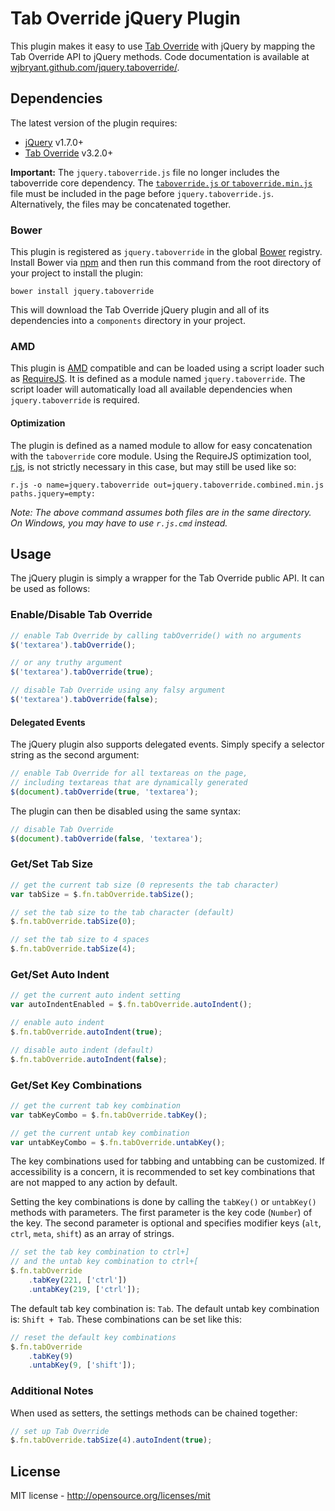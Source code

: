 # Tab Override jQuery Plugin

This plugin makes it easy to use [Tab Override](https://github.com/wjbryant/taboverride)
with jQuery by mapping the Tab Override API to jQuery methods. Code
documentation is available at
[wjbryant.github.com/jquery.taboverride/](http://wjbryant.github.com/jquery.taboverride/ "Tab Override jQuery Plugin Code Documentation").

## Dependencies

The latest version of the plugin requires:

* [jQuery](http://jquery.com/) v1.7.0+
* [Tab Override](https://github.com/wjbryant/taboverride) v3.2.0+

**Important:** The `jquery.taboverride.js` file no longer includes the taboverride
core dependency. The [`taboverride.js` or `taboverride.min.js`](https://github.com/wjbryant/taboverride/tree/master/build)
file must be included in the page before `jquery.taboverride.js`. Alternatively,
the files may be concatenated together.

### Bower

This plugin is registered as `jquery.taboverride` in the global [Bower](http://twitter.github.com/bower/)
registry. Install Bower via [npm](https://npmjs.org/doc/README.html) and then
run this command from the root directory of your project to install the plugin:

```
bower install jquery.taboverride
```

This will download the Tab Override jQuery plugin and all of its dependencies
into a `components` directory in your project.

### AMD

This plugin is [AMD](https://github.com/amdjs/amdjs-api/wiki/AMD) compatible and
can be loaded using a script loader such as [RequireJS](http://requirejs.org/).
It is defined as a module named `jquery.taboverride`. The script loader will
automatically load all available dependencies when `jquery.taboverride` is
required.

#### Optimization

The plugin is defined as a named module to allow for easy concatenation with the
`taboverride` core module. Using the RequireJS optimization tool,
[r.js](https://github.com/jrburke/r.js), is not strictly necessary in this case,
but may still be used like so:

```
r.js -o name=jquery.taboverride out=jquery.taboverride.combined.min.js paths.jquery=empty:
```

*Note: The above command assumes both files are in the same directory. On Windows,
you may have to use `r.js.cmd` instead.*

## Usage

The jQuery plugin is simply a wrapper for the Tab Override public API. It can be
used as follows:

### Enable/Disable Tab Override

```javascript
// enable Tab Override by calling tabOverride() with no arguments
$('textarea').tabOverride();

// or any truthy argument
$('textarea').tabOverride(true);
```

```javascript
// disable Tab Override using any falsy argument
$('textarea').tabOverride(false);
```

#### Delegated Events

The jQuery plugin also supports delegated events. Simply specify a selector
string as the second argument:

```javascript
// enable Tab Override for all textareas on the page,
// including textareas that are dynamically generated
$(document).tabOverride(true, 'textarea');
```

The plugin can then be disabled using the same syntax:

```javascript
// disable Tab Override
$(document).tabOverride(false, 'textarea');
```

### Get/Set Tab Size

```javascript
// get the current tab size (0 represents the tab character)
var tabSize = $.fn.tabOverride.tabSize();
```

```javascript
// set the tab size to the tab character (default)
$.fn.tabOverride.tabSize(0);

// set the tab size to 4 spaces
$.fn.tabOverride.tabSize(4);
```

### Get/Set Auto Indent

```javascript
// get the current auto indent setting
var autoIndentEnabled = $.fn.tabOverride.autoIndent();
```

```javascript
// enable auto indent
$.fn.tabOverride.autoIndent(true);

// disable auto indent (default)
$.fn.tabOverride.autoIndent(false);
```

### Get/Set Key Combinations

```javascript
// get the current tab key combination
var tabKeyCombo = $.fn.tabOverride.tabKey();

// get the current untab key combination
var untabKeyCombo = $.fn.tabOverride.untabKey();
```

The key combinations used for tabbing and untabbing can be customized. If
accessibility is a concern, it is recommended to set key combinations that are
not mapped to any action by default.

Setting the key combinations is done by calling the `tabKey()` or `untabKey()`
methods with parameters. The first parameter is the key code (`Number`) of the
key. The second parameter is optional and specifies modifier keys (`alt`, `ctrl`,
`meta`, `shift`) as an array of strings.

```javascript
// set the tab key combination to ctrl+]
// and the untab key combination to ctrl+[
$.fn.tabOverride
    .tabKey(221, ['ctrl'])
    .untabKey(219, ['ctrl']);
```

The default tab key combination is: `Tab`. The default untab key combination is:
`Shift + Tab`. These combinations can be set like this:

```javascript
// reset the default key combinations
$.fn.tabOverride
    .tabKey(9)
    .untabKey(9, ['shift']);
```

### Additional Notes

When used as setters, the settings methods can be chained together:

```javascript
// set up Tab Override
$.fn.tabOverride.tabSize(4).autoIndent(true);
```

## License

MIT license - http://opensource.org/licenses/mit